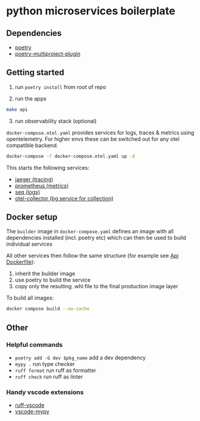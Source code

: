 # python microservices boilerplate

## Dependencies

- [poetry](https://python-poetry.org/docs/)
- [poetry-multiproject-plugin](https://github.com/DavidVujic/poetry-multiproject-plugin)

## Getting started

1. run `poetry install` from root of repo

2. run the apps

```bash
make api
```

3. run observability stack (optional)

`docker-compose.otel.yaml` provides services for logs, traces & metrics using opentelemetry. For higher envs these can be switched out for any otel compatible backend.

```bash
docker-compose -f docker-compose.otel.yaml up -d
```

This starts the following services:

- [jaeger (tracing)](http://localhost:16686)
- [prometheus (metrics)](http://localhost:9090)
- [seq (logs)](http://localhost:5342/)
- [otel-collector (bg service for collection)](localhost:4317)

## Docker setup

The `builder` image in `docker-compose.yaml` defines an image with all dependencies installed (incl. poetry etc) which can then be used to build individual services

All other services then follow the same structure (for example see [Api Dockerfile](./projects/api-project/Dockerfile)):

1. inherit the builder image
2. use poetry to build the service
3. copy only the resulting .whl file to the final production image layer

To build all images:

```bash
docker compose build --no-cache
```

## Other

### Helpful commands

- `poetry add -G dev $pkg_name` add a dev dependency
- `mypy .` run type checker
- `ruff format` run ruff as formatter
- `ruff check` run ruff as linter

### Handy vscode extensions

- [ruff-vscode](https://github.com/astral-sh/ruff-vscode)
- [vscode-mypy](https://github.com/microsoft/vscode-mypy/)
